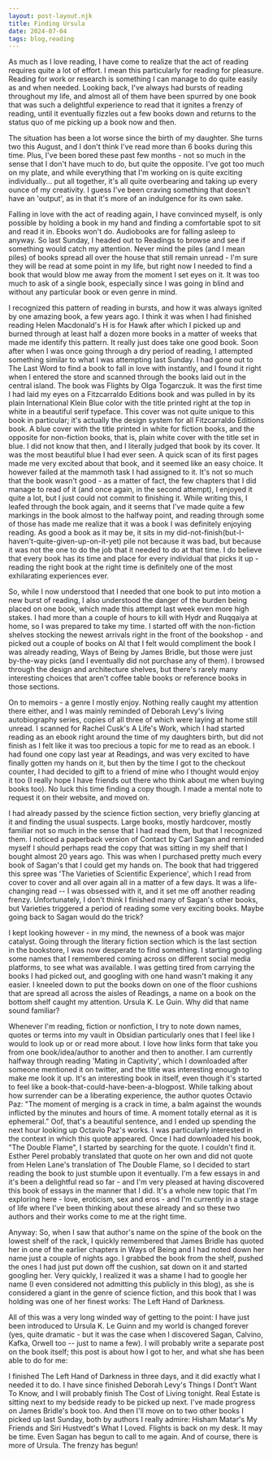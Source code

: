 ```yaml
---
layout: post-layout.njk
title: Finding Ursula
date: 2024-07-04
tags: blog,reading
---
```


As much as I love reading, I have come to realize that the act of reading requires quite a lot of effort. I mean this particularly for reading for pleasure. Reading for work or research is something I can manage to do quite easily as and when needed. Looking back, I've always had bursts of reading throughout my life, and almost all of them have been spurred by one book that was such a delightful experience to read that it ignites a frenzy of reading, until it eventually fizzles out a few books down and returns to the status quo of me picking up a book now and then.

The situation has been a lot worse since the birth of my daughter. She turns two this August, and I don't think I've read more than 6 books during this time. Plus, I've been bored these past few months - not so much in the sense that I don't have much to do, but quite the opposite. I've got too much on my plate, and while everything that I'm working on is quite exciting individually... put all together, it's all quite overbearing and taking up every ounce of my creativity. I guess I've been craving something that doesn't have an 'output', as in that it's more of an indulgence for its own sake.

Falling in love with the act of reading again, I have convinced myself, is only possible by holding a book in my hand and finding a comfortable spot to sit and read it in. Ebooks won't do. Audiobooks are for falling asleep to anyway. So last Sunday, I headed out to Readings to browse and see if something would catch my attention. Never mind the piles (and I mean piles) of books spread all over the house that still remain unread - I'm sure they will be read at some point in my life, but right now I needed to find a book that would blow me away from the moment I set eyes on it. It was too much to ask of a single book, especially since I was going in blind and without any particular book or even genre in mind.

I recognized this pattern of reading in bursts, and how it was always ignited by one amazing book, a few years ago. I think it was when I had finished reading Helen Macdonald's H is for Hawk after which I picked up and burned through at least half a dozen more books in a matter of weeks that made me identify this pattern. It really just does take one good book. Soon after when I was once going through a dry period of reading, I attempted something similar to what I was attempting last Sunday. I had gone out to The Last Word to find a book to fall in love with instantly, and I found it right when I entered the store and scanned through the books laid out in the central island. The book was Flights by Olga Togarczuk. It was the first time I had laid my eyes on a Fitzcarraldo Editions book and was pulled in by its plain International Klein Blue color with the title printed right at the top in white in a beautiful serif typeface. This cover was not quite unique to this book in particular; it's actually the design system for all Fitzcarraldo Editions book. A blue cover with the title printed in white for fiction books, and the opposite for non-fiction books, that is, plain white cover with the title set in blue. I did not know that then, and I literally judged that book by its cover. It was the most beautiful blue I had ever seen. A quick scan of its first pages made me very excited about that book, and it seemed like an easy choice. It however failed at the mammoth task I had assigned to it. It's not so much that the book wasn't good - as a matter of fact, the few chapters that I did manage to read of it (and once again, in the second attempt), I enjoyed it quite a lot, but I just could not commit to finishing it. While writing this, I leafed through the book again, and it seems that I've made quite a few markings in the book almost to the halfway point, and reading through some of those has made me realize that it was a book I was definitely enjoying reading. As good a book as it may be, it sits in my did-not-finish(but-I-haven't-quite-given-up-on-it-yet) pile not because it was bad, but because it was not the one to do the job that it needed to do at that time. I do believe that every book has its time and place for every individual that picks it up - reading the right book at the right time is definitely one of the most exhilarating experiences ever.

So, while I now understood that I needed that one book to put into motion a new burst of reading, I also understood the danger of the burden being placed on one book, which made this attempt last week even more high stakes. I had more than a couple of hours to kill with Hydr and Ruqqaiya at home, so I was prepared to take my time. I started off with the non-fiction shelves stocking the newest arrivals right in the front of the bookshop - and picked out a couple of books on AI that I felt would compliment the book I was already reading, Ways of Being by James Bridle, but those were just by-the-way picks (and I eventually did not purchase any of them). I browsed through the design and architecture shelves, but there's rarely many interesting choices that aren't coffee table books or reference books in those sections.

On to memoirs - a genre I mostly enjoy. Nothing really caught my attention there either, and I was mainly reminded of Deborah Levy's living autobiography series, copies of all three of which were laying at home still unread. I scanned for Rachel Cusk's A Life's Work, which I had started reading as an ebook right around the time of my daughters birth, but did not finish as I felt like it was too precious a topic for me to read as an ebook. I had found one copy last year at Readings, and was very excited to have finally gotten my hands on it, but then by the time I got to the checkout counter, I had decided to gift to a friend of mine who I thought would enjoy it too (I really hope I have friends out there who think about me when buying books too). No luck this time finding a copy though. I made a mental note to request it on their website, and moved on.

I had already passed by the science fiction section, very briefly glancing at it and finding the usual suspects. Large books, mostly hardcover, mostly familiar not so much in the sense that I had read them, but that I recognized them. I noticed a paperback version of Contact by Carl Sagan and reminded myself I should perhaps read the copy that was sitting in my shelf that I bought almost 20 years ago. This was when I purchased pretty much every book of Sagan's that I could get my hands on. The book that had triggered this spree was 'The Varieties of Scientific Experience', which I read from cover to cover and all over again all in a matter of a few days. It was a life-changing read -- I was obsessed with it, and it set me off another reading frenzy. Unfortunately, I don't think I finished many of Sagan's other books, but Varieties triggered a period of reading some very exciting books. Maybe going back to Sagan would do the trick?

I kept looking however - in my mind, the newness of a book was major catalyst. Going through the literary fiction section which is the last section in the bookstore, I was now desperate to find something. I starting googling some names that I remembered coming across on different social media platforms, to see what was available. I was getting tired from carrying the books I had picked out, and googling with one hand wasn't making it any easier. I kneeled down to put the books down on one of the floor cushions that are spread all across the aisles of Readings, a name on a book on the bottom shelf caught my attention. Ursula K. Le Guin. Why did that name sound familiar?

Whenever I'm reading, fiction or nonfiction, I try to note down names, quotes or terms into my vault in Obsidian particularly ones that I feel like I would to look up or or read more about. I love how links form that take you from one book/idea/author to another and then to another. I am currently halfway through reading 'Mating in Captivity', which I downloaded after someone mentioned it on twitter, and the title was interesting enough to make me look it up. It's an interesting book in itself, even though it's started to feel like a book-that-could-have-been-a-blogpost. While talking about how surrender can be a liberating experience, the author quotes Octavio Paz: "The moment of merging is a crack in time, a balm against the wounds inflicted by the minutes and hours of time. A moment totally eternal as it is ephemeral.” Oof, that's a beautiful sentence, and I ended up spending the next hour looking up Octavio Paz's works. I was particularly interested in the context in which this quote appeared. Once I had downloaded his book, "The Double Flame", I started by searching for the quote. I couldn't find it. Esther Perel probably translated that quote on her own and did not quote from Helen Lane's translation of The Double Flame, so I decided to start reading the book to just stumble upon it eventually. I'm a few essays in and it's been a delightful read so far - and I'm very pleased at having discovered this book of essays in the manner that I did. It's a whole new topic that I'm exploring here - love, eroticism, sex and eros - and I'm currently in a stage of life where I've been thinking about these already and so these two authors and their works come to me at the right time.

Anyway: So, when I saw that author's name on the spine of the book on the lowest shelf of the rack, I quickly remembered that James Bridle has quoted her in one of the earlier chapters in Ways of Being and I had noted down her name just a couple of nights ago. I grabbed the book from the shelf, pushed the ones I had just put down off the cushion, sat down on it and started googling her. Very quickly, I realized it was a shame I had to google her name (I even considered not admitting this publicly in this blog), as she is considered a giant in the genre of science fiction, and this book that I was holding was one of her finest works: The Left Hand of Darkness.

All of this was a very long winded way of getting to the point: I have just been introduced to Ursula K. Le Guinn and my world is changed forever (yes, quite dramatic - but it was the case when I discovered Sagan, Calvino, Kafka, Orwell too -- just to name a few). I will probably write a separate post on the book itself; this post is about how I got to her, and what she has been able to do for me:

I finished The Left Hand of Darkness in three days, and it did exactly what I needed it to do. I have since finished Deborah Levy's Things I Dont't Want To Know, and I will probably finish The Cost of Living tonight. Real Estate is sitting next to my bedside ready to be picked up next. I've made progress on James Bridle's book too. And then I'll move on to two other books I picked up last Sunday, both by authors I really admire: Hisham Matar's My Friends and Siri Hustvedt's What I Loved. Flights is back on my desk. It may be time. Even Sagan has begun to call to me again. And of course, there is more of Ursula. The frenzy has begun!

